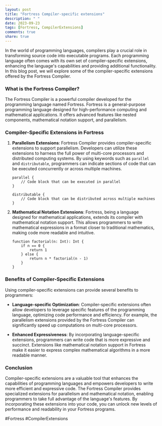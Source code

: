 ```yaml
---
layout: post
title: "Fortress Compiler-specific extensions"
description: " "
date: 2023-09-23
tags: [Fortress, CompilerExtensions]
comments: true
share: true
---
```


In the world of programming languages, compilers play a crucial role in transforming source code into executable programs. Each programming language often comes with its own set of compiler-specific extensions, enhancing the language's capabilities and providing additional functionality. In this blog post, we will explore some of the compiler-specific extensions offered by the Fortress Compiler.

### What is the Fortress Compiler?

The Fortress Compiler is a powerful compiler developed for the programming language named Fortress. Fortress is a general-purpose programming language designed for high-performance computing and mathematical applications. It offers advanced features like nested components, mathematical notation support, and parallelism.

### Compiler-Specific Extensions in Fortress

1. **Parallelism Extensions**: Fortress Compiler provides compiler-specific extensions to support parallelism. Developers can utilize these extensions to harness the full power of multi-core processors and distributed computing systems. By using keywords such as `parallel` and `distributable`, programmers can indicate sections of code that can be executed concurrently or across multiple machines.

   ```fortress
   parallel {
       // Code block that can be executed in parallel
   }

   distributable {
       // Code block that can be distributed across multiple machines
   }
   ```

2. **Mathematical Notation Extensions**: Fortress, being a language designed for mathematical applications, extends its compiler with mathematical notation support. This allows programmers to write mathematical expressions in a format closer to traditional mathematics, making code more readable and intuitive.

   ```fortress
   function factorial(n: Int): Int {
       if n == 0 {
           return 1
       } else {
           return n * factorial(n - 1)
       }
   }
   ```

### Benefits of Compiler-Specific Extensions

Using compiler-specific extensions can provide several benefits to programmers:

- **Language-specific Optimization**: Compiler-specific extensions often allow developers to leverage specific features of the programming language, optimizing code performance and efficiency. For example, the parallelism extensions provided by the Fortress Compiler can significantly speed up computations on multi-core processors.

- **Enhanced Expressiveness**: By incorporating language-specific extensions, programmers can write code that is more expressive and succinct. Extensions like mathematical notation support in Fortress make it easier to express complex mathematical algorithms in a more readable manner.

### Conclusion

Compiler-specific extensions are a valuable tool that enhances the capabilities of programming languages and empowers developers to write more efficient and expressive code. The Fortress Compiler provides specialized extensions for parallelism and mathematical notation, enabling programmers to take full advantage of the language's features. By incorporating these extensions into your code, you can unlock new levels of performance and readability in your Fortress programs.

#Fortress #CompilerExtensions